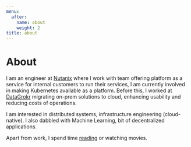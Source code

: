 ```yaml
---
menu:
  after:
    name: about
    weight: 2
title: about
---
```

# About
I am an engineer at [Nutanix](https://www.nutanix.com/) where I work with team offering platform as a service for internal customers to run their services, I am currently involved in making Kubernetes available as a platform. Before this, I worked at [DataGrokr](https://www.datagrokr.com/) migrating on-prem solutions to cloud, enhancing usability and reducing costs of operations.

I am interested in distributed systems, infrastructure engineering (cloud-native). I also dabbled with Machine Learning, bit of decentralized applications.

Apart from work, I spend time [reading](https://www.goodreads.com/user/show/37190680-karan) or watching movies.